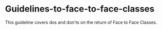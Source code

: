 # Guidelines-to-face-to-face-classes
This guideline covers dos and don'ts on the return of Face to Face Classes. 
